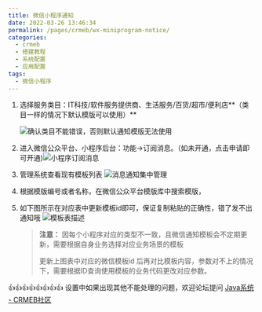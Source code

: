 ```yaml
---
title: 微信小程序通知
date: 2022-03-26 13:46:34
permalink: /pages/crmeb/wx-miniprogram-notice/
categories:
  - crmeb
  - 搭建教程
  - 系统配置
  - 应用配置
tags:
  - 微信小程序
---
```

1. 选择服务类目：IT科技/软件服务提供商、生活服务/百货/超市/便利店**（类目一样的情况下默认模版可以使用）**

   ![确认类目不能错误，否则默认通知模版无法使用](http://pic.xbdzz.cn/write/202203311511354.png)

2. 进入微信公众平台、小程序后台：功能->订阅消息。（如未开通，点击申请即可开通)![小程序订阅消息](http://pic.xbdzz.cn/write/202203311507311.png)

3. 管理系统查看现有模板列表
    ![消息通知集中管理](http://pic.xbdzz.cn/write/202203311536238.png)
4. 根据模版编号或者名称，在微信公众平台模版库中搜索模版，
5. 如下图所示在对应表中更新模板id即可，保证复制粘贴的正确性，错了发不出通知哦
   ![模板表描述](http://pic.xbdzz.cn/write/202203311536926.png)

   > **注意：**
   > 因每个小程序对应的类型不一致，且微信通知模板会不定期更新，需要根据自身业务选择对应业务场景的模板
   >
   > 更新上图表中对应的微信模板id 后再对比模板内容，参数对不上的情况下，需要根据ID查询使用模板的业务代码更改对应参数。

👍👍👍👍👍👍👍👍 设置中如果出现其他不能处理的问题，欢迎论坛提问 [Java系统 - CRMEB社区](https://q.crmeb.com/?categoryId=122&sequence=0)


